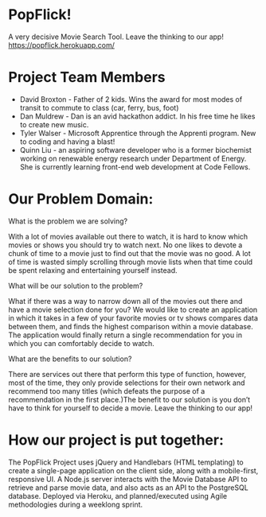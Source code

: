 # PopFlick!
A very decisive Movie Search Tool. Leave the thinking to our app!
https://popflick.herokuapp.com/

# Project Team Members

* David Broxton -  Father of 2 kids. Wins the award for most modes of transit to commute to class (car, ferry, bus, foot)
* Dan Muldrew -  Dan is an avid hackathon addict. In his free time he likes to create new music. 
* Tyler Walser - Microsoft Apprentice through the Apprenti program. New to coding and having a blast!
* Quinn Liu - an aspiring software developer who is a former biochemist working on renewable energy research under Department of Energy. She is currently learning front-end web development at Code Fellows.

# Our Problem Domain: 

What is the problem we are solving?

With a lot of movies available out there to watch, it is hard to know which movies or shows you should try to watch next. No one likes to devote a chunk of time to a movie just to find out that the movie was no good. A lot of time is wasted simply scrolling through movie lists when that time could be spent relaxing and entertaining yourself instead.

What will be our solution to the problem?

What if there was a way to narrow down all of the movies out there and have a movie selection done for you? We would like to create an application in which it takes in a few of your favorite movies or tv shows compares data between them, and finds the highest comparison within a movie database. The application would finally return a single recommendation for you in which you can comfortably decide to watch. 

What are the benefits to our solution?

There are services out there that perform this type of function, however, most of the time, they only provide selections for their own network and recommend too many titles (which defeats the purpose of a recommendation in the first place.)The benefit to our solution is you don’t have to think for yourself to decide a movie. Leave the thinking to our app!

# How our project is put together:

The PopFlick Project uses jQuery and Handlebars (HTML templating) to create a single-page application on the client side, along with a mobile-first, responsive UI.  A Node.js server interacts with the Movie Database API to retrieve and parse movie data, and also acts as an API to the PostgreSQL database. Deployed via Heroku, and planned/executed using Agile methodologies during a weeklong sprint.
